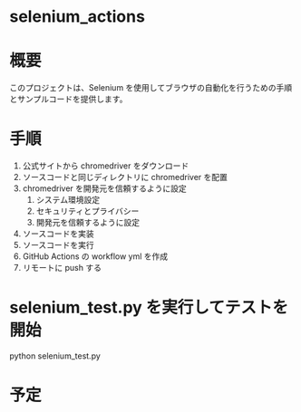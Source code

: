 # selenium_actions

# 概要

このプロジェクトは、Selenium を使用してブラウザの自動化を行うための手順とサンプルコードを提供します。

# 手順

1. 公式サイトから chromedriver をダウンロード
1. ソースコードと同じディレクトリに chromedriver を配置
1. chromedriver を開発元を信頼するように設定
   1. システム環境設定
   1. セキュリティとプライバシー
   1. 開発元を信頼するように設定
1. ソースコードを実装
1. ソースコードを実行
1. GitHub Actions の workflow yml を作成
1. リモートに push する


# selenium_test.py を実行してテストを開始

python selenium_test.py

# 予定
